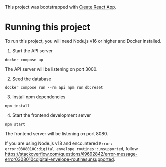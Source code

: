 This project was bootstrapped with [Create React App](https://github.com/facebook/create-react-app).

# Running this project

To run this project, you will need Node.js v16 or higher and Docker installed.

1. Start the API server

```
docker compose up
```

The API server will be listening on port 3000.

2. Seed the database

```
docker compose run --rm api npm run db:reset
```

3. Install npm dependencies

```
npm install
```

4. Start the frontend development server

```
npm start
```

The frontend server will be listening on port 8080.

If you are using Node.js v18 and encountered `Error: error:0308010C:digital envelope routines::unsupported`, follow https://stackoverflow.com/questions/69692842/error-message-error0308010cdigital-envelope-routinesunsupported.
